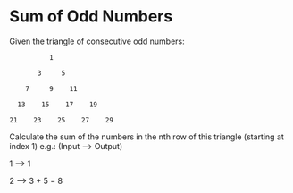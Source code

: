 # Sum of Odd Numbers

Given the triangle of consecutive odd numbers:

              1
             
           3     5
          
        7     9    11
       
      13    15    17    19
   
    21    23    25    27    29


Calculate the sum of the numbers in the nth row of this triangle (starting at index 1) e.g.: (Input --> Output)

1 -->  1

2 --> 3 + 5 = 8
